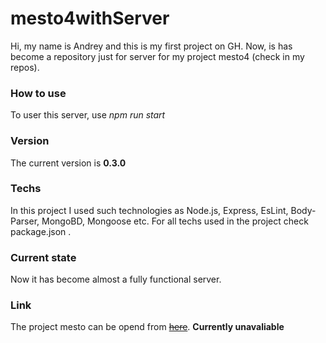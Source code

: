 # mesto4withServer
Hi, my name is Andrey and this is my first project on GH. Now, is has become a repository just for server for my project mesto4 (check in my repos). 

### How to use
To user this server, use _npm run start_

### Version 
The current version is __0.3.0__

### Techs
In this project I used such technologies as Node.js, Express, EsLint, Body-Parser, MongoBD, Mongoose etc. For all techs used in the project check package.json .

### Current state
Now it has become almost a fully functional server.

### Link 
The project mesto can be opend from ~~[here](https://agas0077.github.io/mesto4/ "Mesto")~~. __Currently unavaliable__

